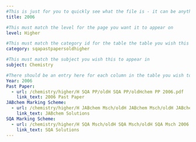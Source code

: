 ```yaml
---
#This is just for you to quickly see what the file is - it can be anything you want
title: 2006

#This must match the level for the page you want it to appear on
level: Higher

#This must match the category id for the table the table you wish this to appear in
category: sqapastpapersoldhigher

#This must match the subject you wish this to appear in
subject: Chemistry

#There should be an entry here for each column in the table you wish to populate:
Year: 2006
Past Paper: 
  - url: /chemistry/higher/H SQA PP/oldH SQA PP/oldHchem PP 2006.pdf
    link_text: 2006 Past Paper
JABchem Marking Scheme:
  - url: /chemistry/higher/H JABchem Msch/oldH JABchem Msch/oldH JABchem Msch 2006.pdf
    link_text: JABchem Solutions
SQA Marking Scheme:
  - url: /chemistry/higher/H SQA Msch/oldH SQA Msch/oldH SQA Msch 2006.pdf
    link_text: SQA Solutions
---
```

